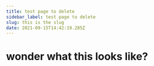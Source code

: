 ```yaml
---
title: test page to delete
sidebar_label: test page to delete
slug: this is the slug
date: 2021-09-15T14:42:19.285Z
---
```

# wonder what this looks like?